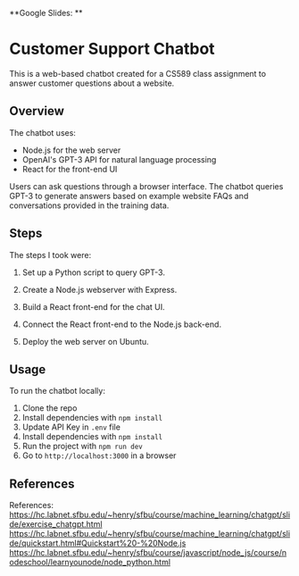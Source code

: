 
**Google Slides: **

# Customer Support Chatbot

This is a web-based chatbot created for a CS589 class assignment to answer customer questions about a website.

## Overview

The chatbot uses:

- Node.js for the web server  
- OpenAI's GPT-3 API for natural language processing
- React for the front-end UI

Users can ask questions through a browser interface. The chatbot queries GPT-3 to generate answers based on example website FAQs and conversations provided in the training data.

## Steps

The steps I took were:

1. Set up a Python script to query GPT-3.

2. Create a Node.js webserver with Express.

3. Build a React front-end for the chat UI.

4. Connect the React front-end to the Node.js back-end.

5. Deploy the web server on Ubuntu.

## Usage 

To run the chatbot locally:

1. Clone the repo
2. Install dependencies with `npm install`
3. Update API Key in `.env` file 
4. Install dependencies with `npm install`
5. Run the project with `npm run dev`
6. Go to `http://localhost:3000` in a browser

## References

References: https://hc.labnet.sfbu.edu/~henry/sfbu/course/machine_learning/chatgpt/slide/exercise_chatgpt.html
https://hc.labnet.sfbu.edu/~henry/sfbu/course/machine_learning/chatgpt/slide/quickstart.html#Quickstart%20-%20Node.js
https://hc.labnet.sfbu.edu/~henry/sfbu/course/javascript/node_js/course/nodeschool/learnyounode/node_python.html

